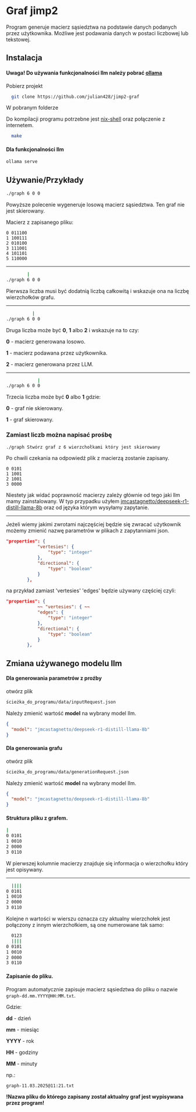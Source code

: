 # Graf jimp2

Program generuje macierz sąsiedztwa na podstawie danych podanych przez użytkownika. Możliwe jest podawania danych w postaci liczbowej lub tekstowej.

## Instalacja

#### Uwaga! Do używania funkcjonalności llm należy pobrać [ollama](https://github.com/ollama/ollama)

Pobierz projekt

```bash
  git clone https://github.com/julian428/jimp2-graf
```

W pobranym folderze

Do kompilacji programu potrzebne jest [nix-shell](https://nixos.org/download/#nix-install-windows) oraz połączenie z internetem.

```bash
  make
```

#### Dla funkcjonalności llm

```bash
ollama serve
```

## Używanie/Przykłady

```bash
./graph 6 0 0
```

Powyższe polecenie wygeneruje losową macierz sąsiedztwa. Ten graf nie jest skierowany.

Macierz z zapisanego pliku:

```text
0 011100
1 100111
2 010100
3 111001
4 101101
5 110000
```

---

```bash
        |
./graph 6 0 0
```

Pierwsza liczba musi być dodatnią liczbą całkowitą i wskazuje ona na liczbę wierzchołków grafu.

---

```bash
          |
./graph 6 0 0
```

Druga liczba może być **0**, **1** albo **2** i wskazuje na to czy:

**0** - macierz generowana losowo.

**1** - macierz podawana przez użytkownika.

**2** - macierz generowana przez LLM.

---

```bash
            |
./graph 6 0 0
```

Trzecia liczba może być **0** albo **1** gdzie:

**0** - graf nie skierowany.

**1** - graf skierowany.

### Zamiast liczb można napisać prośbę

```bash
./graph Stwórz graf z 6 wierzchołkami który jest skierowany
```

Po chwili czekania na odpowiedź plik z macierzą zostanie zapisany.

```text
0 0101
1 1001
2 1001
3 0000
```

Niestety jak widać poprawność macierzy zależy głównie od tego jaki llm mamy zainstalowany. W typ przypadku użyłem [jmcastagnetto/deepseek-r1-distill-llama-8b](https://ollama.com/jmcastagnetto/deepseek-r1-distill-llama-8b) oraz od języka którym wysyłamy zapytanie.

---

Jeżeli wiemy jakimi zwrotami najczęściej będzie się zwracać użytkownik możemy zmienić nazwę parametrów w plikach z zapytanniami json.

```json
"properties": {
			"vertesies": {
				"type": "integer"
			},
			"directional": {
				"type": "boolean"
			}
		},

```

na przykład zamiast 'vertesies' 'edges' będzie używany częściej czyli:

```json
"properties": {
			~~ "vertesies": { ~~
            "edges": {
				"type": "integer"
			},
			"directional": {
				"type": "boolean"
			}
		},

```

## Zmiana używanego modelu llm

#### Dla generowania parametrów z proźby

otwórz plik

```bash
ścieżka_do_programu/data/inputRequest.json
```

Należy zmienić wartość **model** na wybrany model llm.

```json
{
  "model": "jmcastagnetto/deepseek-r1-distill-llama-8b"
}
```

#### Dla generowania grafu

otwórz plik

```bash
ścieżka_do_programu/data/generationRequest.json
```

Należy zmienić wartość **model** na wybrany model llm.

```json
{
  "model": "jmcastagnetto/deepseek-r1-distill-llama-8b"
}
```

#### Struktura pliku z grafem.

```bash
|
0 0101
1 0010
2 0000
3 0110
```

W pierwszej kolumnie macierzy znajduje się informacja o wierzchołku który jest opisywany.

---

```bash
  ||||
0 0101
1 0010
2 0000
3 0110
```

Kolejne n wartości w wierszu oznacza czy aktualny wierzchołek jest połączony z innym wierzchołkiem, są one numerowane tak samo:

```bash
  0123
  ||||
0 0101
1 0010
2 0000
3 0110
```

#### Zapisanie do pliku.

Program automatycznie zapisuje macierz sąsiedztwa do pliku o nazwie `graph-dd.mm.YYYY@HH:MM.txt`.

Gdzie:

**dd** - dzień

**mm** - miesiąc

**YYYY** - rok

**HH** - godziny

**MM** - minuty

np.:

```bash
graph-11.03.2025@11:21.txt
```

**!Nazwa pliku do którego zapisany został aktualny graf jest wypisywana przez program!**
